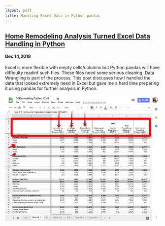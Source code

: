 ```yaml
---
layout: post
title: Handling Excel Data in Python pandas
---
```


## [Home Remodeling Analysis Turned Excel Data Handling in Python](https://towardsdatascience.com/home-remodeling-analysis-turned-excel-data-handling-in-python-e1115f8302e4)
#### Dec 14,2018
Excel is more flexible with empty cells/columns but Python pandas will have difficulty readinf such files. These files need some serious cleaning. Data Wrangling is part of the process. This post discusses how I handled the data that looked extremely need in Excel but gave me a hard time preparing it using pandas for further analysis in Python.

![](/img/data_cleaning_excel.png)

